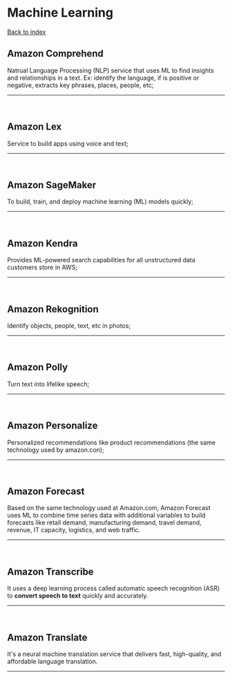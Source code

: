 # Machine Learning

[Back to index](Index.md)

## Amazon Comprehend

Natrual Language Processing (NLP) service that uses ML to find insights and relationships in a text. Ex: identify the language, if is positive or negative, extracts key phrases, places, people, etc;

---

</br>

## Amazon Lex

Service to build apps using voice and text;

---

</br>

## Amazon SageMaker

To build, train, and deploy machine learning (ML) models quickly;

---

</br>

## Amazon Kendra

Provides ML-powered search capabilities for all unstructured data customers store in AWS;

---

</br>

## Amazon Rekognition

Identify objects, people, text, etc in photos;

---

</br>

## Amazon Polly

Turn text into lifelike speech;

---

</br>

## Amazon Personalize

Personalized recommendations like product recommendations (the same technology used by amazon.con);

---

</br>

## Amazon Forecast

Based on the same technology used at Amazon.com, Amazon Forecast uses ML to combine time series data with additional variables to build forecasts like retail demand, manufacturing demand, travel demand, revenue, IT capacity, logistics, and web traffic.

---

</br>

## Amazon Transcribe

It uses a deep learning process called automatic speech recognition (ASR) to **convert speech to text** quickly and accurately.

---

</br>

## Amazon Translate

It's a neural machine translation service that delivers fast, high-quality, and affordable language translation.

---

</br>
